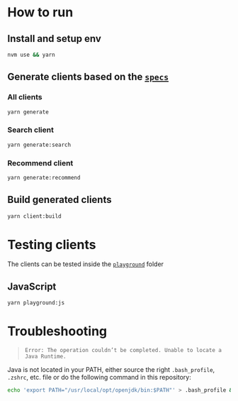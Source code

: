 # How to run

## Install and setup env

```bash
nvm use && yarn
```

## Generate clients based on the [`specs`](./specs/)

### All clients

```bash
yarn generate
```

### Search client

```bash
yarn generate:search
```

### Recommend client

```bash
yarn generate:recommend
```

## Build generated clients

```bash
yarn client:build
```

# Testing clients

The clients can be tested inside the [`playground`](./playground) folder

## JavaScript

```bash
yarn playground:js
```

# Troubleshooting

> `Error: The operation couldn’t be completed. Unable to locate a Java Runtime.`

Java is not located in your PATH, either source the right `.bash_profile`, `.zshrc`, etc. file or do the following command in this repository:

```bash
echo 'export PATH="/usr/local/opt/openjdk/bin:$PATH"' > .bash_profile && source .bash_profile
```
